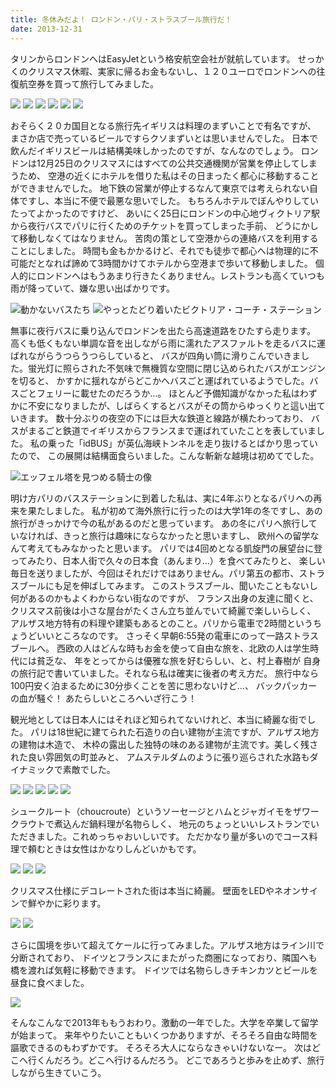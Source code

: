 ```yaml
---
title: 冬休みだよ！ ロンドン・パリ・ストラスブール旅行だ！
date: 2013-12-31
---
```


タリンからロンドンへはEasyJetという格安航空会社が就航しています。
せっかくのクリスマス休暇、実家に帰るお金もないし、１２０ユーロでロンドンへの往復航空券を買って旅行してみました。

![](https://photos.xar.sh/11752668764_33527ffb93_h.jpg)
![](https://photos.xar.sh/11752651463_38b3363a81_h.jpg)
![](https://photos.xar.sh/11752882464_89671d56b4_h.jpg)
![](https://photos.xar.sh/11752584695_07ed59eaea_h.jpg)
![](https://photos.xar.sh/11752541085_51e7e37c14_h.jpg)
![](https://photos.xar.sh/11753337306_6cadef47ff_h.jpg)

おそらく２０カ国目となる旅行先イギリスは料理のまずいことで有名ですが、
まさか店で売っているビールですらクソまずいとは思いませんでした。
日本で飲んだイギリスビールは結構美味しかったのですが、なんなのでしょう。
ロンドンは12月25日のクリスマスにはすべての公共交通機関が営業を停止してしまうため、
空港の近くにホテルを借りた私はその日まったく都心に移動することができませんでした。
地下鉄の営業が停止するなんて東京では考えられない自体ですし、本当に不便で最悪な思いでした。
もちろんホテルでぼんやりしていたってよかったのですけど、
あいにく25日にロンドンの中心地ヴィクトリア駅から夜行バスでパリに行くためのチケットを買ってしまった手前、
どうにかして移動しなくてはなりません。 苦肉の策として空港からの連絡バスを利用することにしました。
時間も金もかかるけど、それでも徒歩で都心へは物理的に不可能だとなれば諦めて3時間かけてホテルから空港まで歩いて移動しました。
個人的にロンドンへはもうあまり行きたくありません。レストランも高くていつも雨が降っていて、嫌な思い出ばかりです。

![動かないバスたち](https://photos.xar.sh/11752901483_49705cc161_h.jpg)
![やっとたどり着いたビクトリア・コーチ・ステーション](https://photos.xar.sh/11752674755_4ccd9aefc0_h.jpg)

無事に夜行バスに乗り込んでロンドンを出たら高速道路をひたすら走ります。
高くも低くもない単調な音を出しながら雨に濡れたアスファルトを走るバスに運ばれながらうつらうつらしていると、
バスが四角い筒に滑りこんでいきました。蛍光灯に照らされた不気味で無機質な空間に閉じ込められたバスがエンジンを切ると、
かすかに揺れながらどこかへバスごと運ばれているようでした。バスごとフェリーに載せたのだろうか…。
ほとんど予備知識がなかった私はわずかに不安になりましたが、しばらくするとバスがその筒からゆっくりと這い出ていきます。
数十分ぶりの夜空の下には巨大な鉄道と線路が横たわっており、
バスがまるごと鉄道でイギリスからフランスまで運ばれていたことを表していました。
私の乗った「idBUS」が英仏海峡トンネルを走り抜けるとばかり思っていたので、
この展開は結構面食らいました。こんな斬新な越境は初めてでした。

![エッフェル塔を見つめる騎士の像](https://photos.xar.sh/11753881226_4a829bd378_h.jpg)

明け方パリのバスステーションに到着した私は、実に4年ぶりとなるパリへの再来を果たしました。
私が初めて海外旅行に行ったのは大学1年の冬ですし、あの旅行がきっかけで今の私があるのだと思っています。
あの冬にパリへ旅行していなければ、きっと旅行は趣味にならなかったと思いますし、
欧州への留学なんて考えてもみなかったと思います。
パリでは4回めとなる凱旋門の展望台に登ってみたり、日本人街で久々の日本食（あんまり…）を食べてみたりと、
楽しい毎日を送りましたが、今回はそれだけではありません。パリ第五の都市、ストラスブールにも足を伸ばしてみます。
このストラスブール、聞いたこともないし何があるのかもよくわからない街なのですが、
フランス出身の友達に聞くと、クリスマス前後は小さな屋台がたくさん立ち並んでいて綺麗で楽しいらしく、
アルザス地方特有の料理や建築もあるとのこと。パリから電車で2時間というちょうどいいところなのです。
さっそく早朝6:55発の電車にのって一路ストラスブールへ。
西欧の人はどんな時もお金を使って自由な旅を、北欧の人は学生時代には貧乏な、
年をとってからは優雅な旅を好むらしい、と、村上春樹が
自身の旅行記で書いていました。それなら私は確実に後者の考え方だ。
旅行中なら100円安く泊まるために30分歩くことを苦に思わないけど…、
バックパッカーの血が騒ぐ！ あたらしいところへいざ行こう！

観光地としては日本人にはそれほど知られてないけれど、本当に綺麗な街でした。
パリは18世紀に建てられた石造りの白い建物が主流ですが、アルザス地方の建物は木造で、
木枠の露出した独特の味のある建物が主流です。美しく残された良い雰囲気の町並みと、
アムステルダムのように張り巡らされた水路もダイナミックで素敵でした。

![](https://photos.xar.sh/11753313024_88d452a003_h.jpg)
![](https://photos.xar.sh/11753249584_be0313e043_h.jpg)
![](https://photos.xar.sh/11753216924_82ba9ea056_h.jpg)
![](https://photos.xar.sh/11753047173_ab66b7564d_h.jpg)
![](https://photos.xar.sh/11753345834_856be67f1c_h.jpg)

シュークルート（choucroute）というソーセージとハムとジャガイモをザワークラウトで煮込んだ鍋料理が名物らしく、
地元のちょっといいレストランでいただきました。これめっちゃおいしいです。
ただかなり量が多いのでコース料理で頼むときは女性はかなりしんどいかもです。

![](https://photos.xar.sh/11753708846_460508f512_h.jpg)
![](https://photos.xar.sh/11753749686_f6012dc7ce_h.jpg)
![](https://photos.xar.sh/11753142555_243471364e_h.jpg)

クリスマス仕様にデコレートされた街は本当に綺麗。
壁面をLEDやネオンサインで鮮やかに彩ります。

![](https://photos.xar.sh/11753835106_d5dbcb9ae7_h.jpg)
![](https://photos.xar.sh/11753077855_29d0769a5b_h.jpg)

さらに国境を歩いて超えてケールに行ってみました。アルザス地方はライン川で分断されており、
ドイツとフランスにまたがった商圏になっており、隣国へも橋を渡れば気軽に移動できます。
ドイツでは名物らしきチキンカツとビールを昼食に食べました。

![](https://photos.xar.sh/11753827596_38219608d0_h.jpg)

そんなこんなで2013年ももうおわり。激動の一年でした。大学を卒業して留学が始まって。
来年やりたいこともいくつかありますが、そろそろ自由な時間を謳歌できるのもわずかです。
そろそろ大人にならなきゃいけないなー。
次はどこへ行くんだろう。どこへ行けるんだろう。
どこであろうと歩みを止めず、旅行しながら生きていこう。
